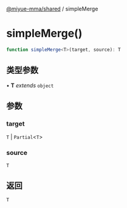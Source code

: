 [@miyue-mma/shared](../index.md) / simpleMerge

# simpleMerge()

```ts
function simpleMerge<T>(target, source): T
```

## 类型参数

• **T** *extends* `object`

## 参数

### target

`T` | `Partial`\<`T`\>

### source

`T`

## 返回

`T`
